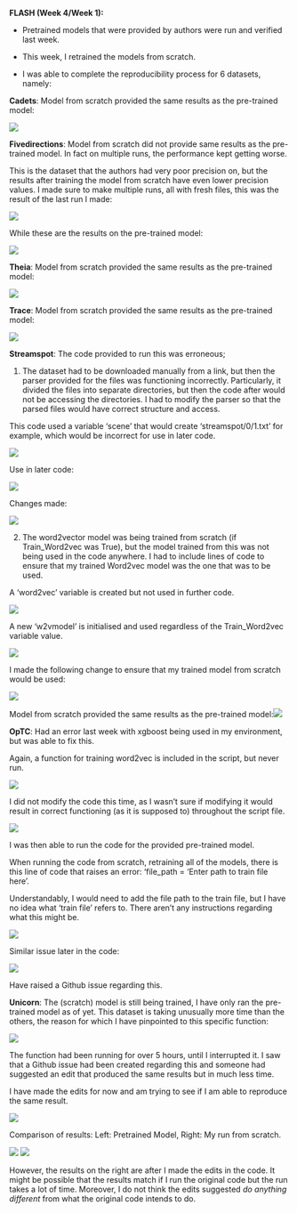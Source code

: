 **FLASH (Week 4/Week 1):** 

- Pretrained models that were provided by authors were run and verified last week.

- This week, I retrained the models from scratch.

- I was able to complete the reproducibility process for 6 datasets, namely:

**Cadets**: Model from scratch provided the same results as the pre-trained model: 

![](https://lh7-rt.googleusercontent.com/docsz/AD_4nXf-3ywgHpja8M7kJz2XDW6L6o5NhkGc3hzAQFW7reoNC9KnNc1nMaHkVWRmmxQikejU1PKTg95546ri7f4zmRgkpI8h5BS0aVg2qdWFnMvXdmCpwLahfFJ0hlFgV3Ve_ADepg7XVRNA-BcjiXSiltlTTGQB?key=-sDb-ENbuLLxKxQ1iK1g-B17)

**Fivedirections**: Model from scratch did not provide same results as the pre-trained model. In fact on multiple runs, the performance kept getting worse. 

This is the dataset that the authors had very poor precision on, but the results after training the model from scratch have even lower precision values. I made sure to make multiple runs, all with fresh files, this was the result of the last run I made:

![](https://lh7-rt.googleusercontent.com/docsz/AD_4nXfSlOi3eNq6v9jUjcIyb4qPNbMtq7Xcp1zAnxX5TakxpYsiJqk4Zhfq4A_9DdRrvqaHgEKjsiIGh0NZAOPvkhD5dnEsHzxeAMfg_VKzB1y9qUkgH5tU4tUM8A5QxRGmAX-7aob_BKJ1jVHEKF-B2Qg--gI?key=-sDb-ENbuLLxKxQ1iK1g-B17)

While these are the results on the pre-trained model:

![](https://lh7-rt.googleusercontent.com/docsz/AD_4nXcRU9OY2WQJG5vI3Onmj-9D86bpGTT6NBgCN4MoiPsUks8_4-zvlpkP6tPO8vXWbW2pf0cU4iD_dJSxsRnJdIGn-MPgCKuGV7QuvNVPbxwSdfOwEfitoasD0R3Aq9N3iSkC1cZbvdYX1N2ewLTxWniniB29?key=-sDb-ENbuLLxKxQ1iK1g-B17)

**Theia**: Model from scratch provided the same results as the pre-trained model: 

![](https://lh7-rt.googleusercontent.com/docsz/AD_4nXcYwFVfe3GdfVENwZaxCqlLD44AhXh7ILgJy04vPmN9l_scEfgEqySmkKE6Thh-LSI6iKCDTvvyNuSYP_NEDO1rVjUitFC8OzNxn6g8ZQev5pUDWuiECPgOWRBBCXUFLWmJIT7ZGAskMibVYzgJO_lgqems?key=-sDb-ENbuLLxKxQ1iK1g-B17)

**Trace**: Model from scratch provided the same results as the pre-trained model: 

![](https://lh7-rt.googleusercontent.com/docsz/AD_4nXdXCBt_iZse8umYfBBzgpbMKPUDizoDmKBZ1yZaLdR_SeBAznkLmY-h5Y-wmcEIZO7-3zJZst7Aqhf9Ryg83zktVqHb8HYc4bHFIchGIToYQM3KMpK4Iyip3xPrLSF5VT-LQdtqI3h1gnAo2MZMegsMPcKJ?key=-sDb-ENbuLLxKxQ1iK1g-B17)

**Streamspot**: The code provided to run this was erroneous;

1. The dataset had to be downloaded manually from a link, but then the parser provided for the files was functioning incorrectly. Particularly, it divided the files into separate directories, but then the code after would not be accessing the directories. I had to modify the parser so that the parsed files would have correct structure and access.

This code used a variable ‘scene’ that would create ‘streamspot/0/1.txt’ for example, which would be incorrect for use in later code. 

![](https://lh7-rt.googleusercontent.com/docsz/AD_4nXdoGdu4nJGNhNDf3yTo-FyYGUpQOODV5_N4zC2PQxb-5Ha-lsJoxpH9r2woiez8ldK3TfblNitKIlMtOexa9vsG0ChhwtZ8krI-e3d-ZGsvpD2RLcmfAvlD5Kk7OFey6U19OrA5sCG-97GO0Y4fHPhyfAT4?key=-sDb-ENbuLLxKxQ1iK1g-B17)

Use in later code: 

![](https://lh7-rt.googleusercontent.com/docsz/AD_4nXcQ6z4ksEPxnekJgNzEcm5R-5-lTGEAoC_BOGEu5IK9E0Vlo34NQaP_doKrSl_fq4M56IEgPXp7Wn0cnwqs162GVts790_6nvRJRk4fzeh3eifQHwWRzZ-nUUhDeVuO_jkn9pLfbEDjw3Z5DZRLKvg2olds?key=-sDb-ENbuLLxKxQ1iK1g-B17)

Changes made: 

![](https://lh7-rt.googleusercontent.com/docsz/AD_4nXeIhco6qNZkN_XQbUyQdyBMzJBVlLO8EEKp4HKlun15PW3ZcewqYyawJTG9glXuBltcD64LEDyZ3Cqk5auKz452hIwoH7tNI6cITSNcuyktrXJc3pyJuF9IN2xoKXaXlD9tYaZjNdNHtzzKZf4xyEnBCJg?key=-sDb-ENbuLLxKxQ1iK1g-B17)

2. The word2vector model was being trained from scratch (if Train\_Word2vec was True), but the model trained from this was not being used in the code anywhere. I had to include lines of code to ensure that my trained Word2vec model was the one that was to be used.

A ‘word2vec’ variable is created but not used in further code.

![](https://lh7-rt.googleusercontent.com/docsz/AD_4nXeQ4UdqeiVtW2fEikcvd56kbdFzgKFU8MXqKVBLDw9fRh5kirsDnuPTKhcNFqzcY17xGQFhp2WqFF819IUaFmlm1DJ7jxujRkzboKpMdr7AA3mU6mrEIN4M31zwrLHQdbkBWoDFFxGWV7SSXORKV_H9oNE?key=-sDb-ENbuLLxKxQ1iK1g-B17)

A new ‘w2vmodel’ is initialised and used regardless of the Train\_Word2vec variable value.

![](https://lh7-rt.googleusercontent.com/docsz/AD_4nXdCHD0WktyHJ017yoM-lwtlUzbJHxKCjq3wtjDX76OWJMO3ueoOPSH_k7YUvLxH91zBs7FdXE9f3bOUypZ4jeyJgDIg-ZrOdqHzNH5INGmv9qZI7G8Pi8SfXE4FYFCBeuk0AMTPEKKpdvnqc721Uem-jhzT?key=-sDb-ENbuLLxKxQ1iK1g-B17)

I made the following change to ensure that my trained model from scratch would be used:

![](https://lh7-rt.googleusercontent.com/docsz/AD_4nXc4QgEukxfpOSTQWyDKSsOsz35YKf38_DSY1wOC4c5cPVOHVaLfJZ-wnQjjhgISNIG7HCXUr4aqk1grAKQmNW_optGVsiiu-soESDt1lAK2Yq9Fa_4UU-0WVGjJSfniK_koYXeQMILlN3dnq7Ay9qj0noQ?key=-sDb-ENbuLLxKxQ1iK1g-B17)

Model from scratch provided the same results as the pre-trained model:![](https://lh7-rt.googleusercontent.com/docsz/AD_4nXfhgCGD4t3Bo4Uua0pJ9HMB9K8KHC2ftQ6u1Bh0CYJgJnoZy8W33QGwsc14-yi1QFfwArmLqgRSE3AsygBk0mZgextykkUUkCK2kGVkVE8ltv5J51mDJq7UOIkY1dVgk90Jcd4QOZbe33JyOMzYy7x5lC9I?key=-sDb-ENbuLLxKxQ1iK1g-B17)

**OpTC**: Had an error last week with xgboost being used in my environment, but was able to fix this.

Again, a function for training word2vec is included in the script, but never run.

![](https://lh7-rt.googleusercontent.com/docsz/AD_4nXcOdE2h11hrBjuG3nBlEIkzfA0lTvj6-CEJ0C1qqiMqivtgRWuG8LMSk3Jzu5KcetEKgxtBShZCPwkFpbeDCvflTkWyOQpYsdNJk4B4u5rvulfKs0_bIFmhMegjhbI-LPQkWs7IP4fCenbUpPxkvKx4bbL7?key=-sDb-ENbuLLxKxQ1iK1g-B17)


I did not modify the code this time, as I wasn’t sure if modifying it would result in correct functioning (as it is supposed to) throughout the script file.

![](https://lh7-rt.googleusercontent.com/docsz/AD_4nXesB1eWP8DKuBQ0Rg-e3HHc-OPJcpBxn4Jhhp9n7seckeQF1qobZyywqdhuhFoj-ZuUQpza-931HXYqR0fm20YtXii8xDmvcWMU1Yc1z7Q0TjKa6S7-WIMPjDOcsJo0Vt2WSopayqyKodSNL8RmzU9kdxbh?key=-sDb-ENbuLLxKxQ1iK1g-B17)

I was then able to run the code for the provided pre-trained model.

When running the code from scratch, retraining all of the models, there is this line of code that raises an error: ‘file\_path = ‘Enter path to train file here’.

Understandably, I would need to add the file path to the train file, but I have no idea what ‘train file’ refers to. There aren’t any instructions regarding what this might be.

![](https://lh7-rt.googleusercontent.com/docsz/AD_4nXdtla7NeMuY5rz2i1LGVoQVt8P4XitqKXEn4lG-KK5p3xj5R0nVwcL1Of3gqw1tm37SRxrbc2hFJPXKxB2kqedWdCHufZSSkyCO6oSEVebo2Qyzr1vmzhhXg_C0qri15dbI8GdeL_5KYuMu6AGgR14Brc1o?key=-sDb-ENbuLLxKxQ1iK1g-B17)

Similar issue later in the code:

![](https://lh7-rt.googleusercontent.com/docsz/AD_4nXeJ9-zV1kEK5VknY2iCjrxIU5XAvPV36iSWQBGlvdeuOTIfOGjW2uM066aN5TLiiDQWKJUhxVnKUkfTQBvTq2cQN3oENbKcljEF_n8W7fw1hb3KycZcdKXmMKwgT6BJ0J-CQXx33ailQgwAoTCHx08upRor?key=-sDb-ENbuLLxKxQ1iK1g-B17)

Have raised a Github issue regarding this.

**Unicorn**: The (scratch) model is still being trained, I have only ran the pre-trained model as of yet. This dataset is taking unusually more time than the others, the reason for which I have pinpointed to this specific function:

![](https://lh7-rt.googleusercontent.com/docsz/AD_4nXfHOGuBKb7L_uR-7B6OblLWXHn8HLG4NMtO2oOlzGnoqnWi9SxLyt8cd6SAcO3OSkox_YxT3Lr260xCTY0T38q-gxjVHzog1fIDZhKlJqyYUFEdWQ-nVPy8qa3SGzRcBgQ8LOV0bzy8iiXHmUAdnGbFs32K?key=-sDb-ENbuLLxKxQ1iK1g-B17)

The function had been running for over 5 hours, until I interrupted it. I saw that a Github issue had been created regarding this and someone had suggested an edit that produced the same results but in much less time.

I have made the edits for now and am trying to see if I am able to reproduce the same result.

![](https://lh7-rt.googleusercontent.com/docsz/AD_4nXcHnL8gky8DAHk3VDfEd0HZlRnAuiEjhsrbUNC93gJphIOGxKZNyt_3oRa3nOskIrtkdzzcgej_sY_cFfSWT9Bl1vItTepPOKrfeV8djUb12Wk_yMtPP7M2oqlqciVR51boWF36pkLxB624FHXau1Nsuqsu?key=-sDb-ENbuLLxKxQ1iK1g-B17)

Comparison of results: Left: Pretrained Model, Right: My run from scratch.

![](https://lh7-rt.googleusercontent.com/docsz/AD_4nXdE6wX6k7x8Lbk2RxHJHhGTYP1l7XAFwvW6nHsw-MlpRi3UUOWyTxk5jVkq0-aBbW8qdmrjyDHZeRYVrzwYLfSvrf2Y0uvcdprAQ9-icvzXk0jNAe9IzTgtqkih3HkKJ1QR4jqnL5StRbbVQ91JiLuE8y4?key=-sDb-ENbuLLxKxQ1iK1g-B17)
![](https://lh7-rt.googleusercontent.com/docsz/AD_4nXfejzsi0OasrmOt8WOHqYAn_TRJwW2zouXWjwmVDbohj1WcCzCxNruYBzz_WLgRiu_8bN2eIBcvEHsEq-FWq9k4rZzsSxb0BJNL_iOAUBX5TDhEcBdzt0_vQBDyxlpsew78wZjiy0CwN3q_Q253G_0oC7Ev?key=-sDb-ENbuLLxKxQ1iK1g-B17)

However, the results on the right are after I made the edits in the code. It might be possible that the results match if I run the original code but the run takes a lot of time. Moreover, I do not think the edits suggested _do anything different_ from what the original code intends to do.
